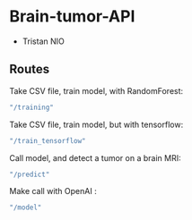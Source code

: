 # Brain-tumor-API

- Tristan NIO

## Routes

Take CSV file, train model, with RandomForest:

```sh
"/training"
```

Take CSV file, train model, but with tensorflow:

```sh
"/train_tensorflow"
```

Call model, and detect a tumor on a brain MRI:

```sh
"/predict"
```

Make call with OpenAI :

```sh
"/model"
```
